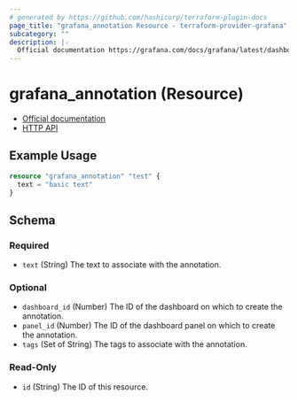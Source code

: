 ```yaml
---
# generated by https://github.com/hashicorp/terraform-plugin-docs
page_title: "grafana_annotation Resource - terraform-provider-grafana"
subcategory: ""
description: |-
  Official documentation https://grafana.com/docs/grafana/latest/dashboards/annotations/HTTP API https://grafana.com/docs/grafana/latest/http_api/annotations/
---
```


# grafana_annotation (Resource)

* [Official documentation](https://grafana.com/docs/grafana/latest/dashboards/annotations/)
* [HTTP API](https://grafana.com/docs/grafana/latest/http_api/annotations/)

## Example Usage

```terraform
resource "grafana_annotation" "test" {
  text = "basic text"
}
```

<!-- schema generated by tfplugindocs -->
## Schema

### Required

- `text` (String) The text to associate with the annotation.

### Optional

- `dashboard_id` (Number) The ID of the dashboard on which to create the annotation.
- `panel_id` (Number) The ID of the dashboard panel on which to create the annotation.
- `tags` (Set of String) The tags to associate with the annotation.

### Read-Only

- `id` (String) The ID of this resource.


